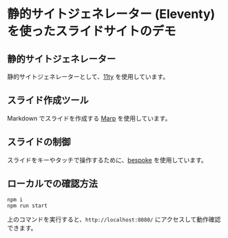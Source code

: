 静的サイトジェネレーター (Eleventy) を使ったスライドサイトのデモ
===

## 静的サイトジェネレーター

静的サイトジェネレーターとして、[11ty](https://www.11ty.dev/) を使用しています。

## スライド作成ツール

Markdown でスライドを作成する [Marp](https://marp.app/) を使用しています。

## スライドの制御

スライドをキーやタッチで操作するために、[bespoke](https://github.com/bespokejs/bespoke) を使用しています。

## ローカルでの確認方法

```text
npm i
npm run start
```

上のコマンドを実行すると、`http://localhost:8080/` にアクセスして動作確認できます。
